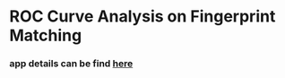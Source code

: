 # ROC Curve Analysis on Fingerprint Matching
### app details can be find [here](https://zhangruinan.shinyapps.io/fp_roc/)
